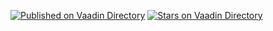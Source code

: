 [![Published on Vaadin  Directory](https://img.shields.io/badge/Vaadin%20Directory-published-00b4f0.svg)](https://vaadin.com/directory/component/embedded-ui)
[![Stars on Vaadin Directory](https://img.shields.io/vaadin-directory/star/embedded-ui.svg)](https://vaadin.com/directory/component/embedded-ui)
